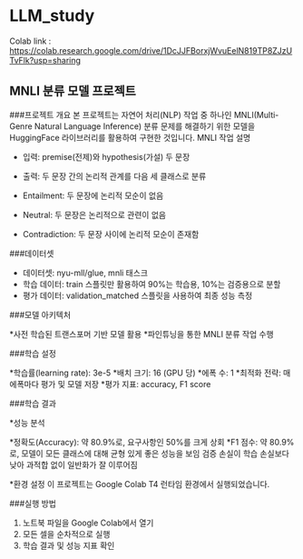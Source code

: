 # LLM_study

Colab link : https://colab.research.google.com/drive/1DcJJFBorxjWvuEelN819TP8ZJzUTvFlk?usp=sharing



## MNLI 분류 모델 프로젝트
###프로젝트 개요
본 프로젝트는 자연어 처리(NLP) 작업 중 하나인 MNLI(Multi-Genre Natural Language Inference) 분류 문제를 해결하기 위한 모델을 HuggingFace 라이브러리를 활용하여 구현한 것입니다.
MNLI 작업 설명

* 입력: premise(전제)와 hypothesis(가설) 두 문장
* 출력: 두 문장 간의 논리적 관계를 다음 세 클래스로 분류

* Entailment: 두 문장에 논리적 모순이 없음
* Neutral: 두 문장은 논리적으로 관련이 없음
* Contradiction: 두 문장 사이에 논리적 모순이 존재함



###데이터셋

* 데이터셋: nyu-mll/glue, mnli 태스크
* 학습 데이터: train 스플릿만 활용하여 90%는 학습용, 10%는 검증용으로 분할
* 평가 데이터: validation_matched 스플릿을 사용하여 최종 성능 측정

###모델 아키텍처

*사전 학습된 트랜스포머 기반 모델 활용
*파인튜닝을 통한 MNLI 분류 작업 수행

###학습 설정

*학습률(learning rate): 3e-5
*배치 크기: 16 (GPU 당)
*에폭 수: 1
*최적화 전략: 매 에폭마다 평가 및 모델 저장
*평가 지표: accuracy, F1 score

###학습 결과

*성능 분석

*정확도(Accuracy): 약 80.9%로, 요구사항인 50%를 크게 상회
*F1 점수: 약 80.9%로, 모델이 모든 클래스에 대해 균형 있게 좋은 성능을 보임
검증 손실이 학습 손실보다 낮아 과적합 없이 일반화가 잘 이루어짐

*환경 설정
이 프로젝트는 Google Colab T4 런타임 환경에서 실행되었습니다.

###실행 방법
1. 노트북 파일을 Google Colab에서 열기
2. 모든 셀을 순차적으로 실행
3. 학습 결과 및 성능 지표 확인
